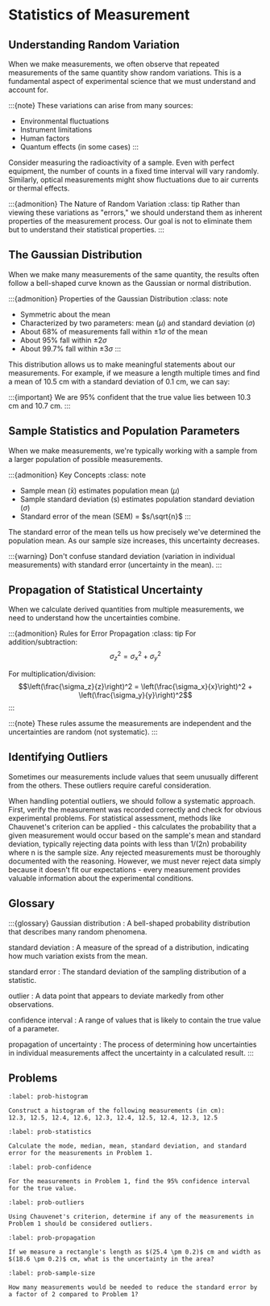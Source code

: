 # Statistics of Measurement

## Understanding Random Variation

When we make measurements, we often observe that repeated measurements of the same quantity show random variations. This is a fundamental aspect of experimental science that we must understand and account for.

:::{note}
These variations can arise from many sources:

- Environmental fluctuations
- Instrument limitations
- Human factors
- Quantum effects (in some cases)
:::

Consider measuring the radioactivity of a sample. Even with perfect equipment, the number of counts in a fixed time interval will vary randomly. Similarly, optical measurements might show fluctuations due to air currents or thermal effects.

:::{admonition} The Nature of Random Variation
:class: tip
Rather than viewing these variations as "errors," we should understand them as inherent properties of the measurement process. Our goal is not to eliminate them but to understand their statistical properties.
:::

## The Gaussian Distribution

When we make many measurements of the same quantity, the results often follow a bell-shaped curve known as the Gaussian or normal distribution.

:::{admonition} Properties of the Gaussian Distribution
:class: note

- Symmetric about the mean
- Characterized by two parameters: mean ($\mu$) and standard deviation ($\sigma$)
- About 68% of measurements fall within $\pm 1 \sigma$ of the mean
- About 95% fall within $\pm 2 \sigma$
- About 99.7% fall within $\pm 3 \sigma$
:::

This distribution allows us to make meaningful statements about our measurements. For example, if we measure a length multiple times and find a mean of 10.5 cm with a standard deviation of 0.1 cm, we can say:

:::{important}
We are 95% confident that the true value lies between 10.3 cm and 10.7 cm.
:::

## Sample Statistics and Population Parameters

When we make measurements, we're typically working with a sample from a larger population of possible measurements.

:::{admonition} Key Concepts
:class: note

- Sample mean (x̄) estimates population mean ($\mu$)
- Sample standard deviation (s) estimates population standard deviation ($\sigma$)
- Standard error of the mean (SEM) = $s/\sqrt{n}$
:::

The standard error of the mean tells us how precisely we've determined the population mean. As our sample size increases, this uncertainty decreases.

:::{warning}
Don't confuse standard deviation (variation in individual measurements) with standard error (uncertainty in the mean).
:::

## Propagation of Statistical Uncertainty

When we calculate derived quantities from multiple measurements, we need to understand how the uncertainties combine.

:::{admonition} Rules for Error Propagation
:class: tip
For addition/subtraction:
$$\sigma_z^2 = \sigma_x^2 + \sigma_y^2$$

For multiplication/division:
$$\left(\frac{\sigma_z}{z}\right)^2 = \left(\frac{\sigma_x}{x}\right)^2 + \left(\frac{\sigma_y}{y}\right)^2$$
:::

:::{note}
These rules assume the measurements are independent and the uncertainties are random (not systematic).
:::

## Identifying Outliers

Sometimes our measurements include values that seem unusually different from the others. These outliers require careful consideration.

When handling potential outliers, we should follow a systematic approach. First, verify the measurement was recorded correctly and check for obvious experimental problems. For statistical assessment, methods like Chauvenet's criterion can be applied - this calculates the probability that a given measurement would occur based on the sample's mean and standard deviation, typically rejecting data points with less than 1/(2n) probability where n is the sample size. Any rejected measurements must be thoroughly documented with the reasoning. However, we must never reject data simply because it doesn't fit our expectations - every measurement provides valuable information about the experimental conditions.

## Glossary

:::{glossary}
Gaussian distribution
: A bell-shaped probability distribution that describes many random phenomena.

standard deviation
: A measure of the spread of a distribution, indicating how much variation exists from the mean.

standard error
: The standard deviation of the sampling distribution of a statistic.

outlier
: A data point that appears to deviate markedly from other observations.

confidence interval
: A range of values that is likely to contain the true value of a parameter.

propagation of uncertainty
: The process of determining how uncertainties in individual measurements affect the uncertainty in a calculated result.
:::

## Problems

```{exercise}
:label: prob-histogram

Construct a histogram of the following measurements (in cm):
12.3, 12.5, 12.4, 12.6, 12.3, 12.4, 12.5, 12.4, 12.3, 12.5
```

```{exercise}
:label: prob-statistics

Calculate the mode, median, mean, standard deviation, and standard error for the measurements in Problem 1.
```

```{exercise}
:label: prob-confidence

For the measurements in Problem 1, find the 95% confidence interval for the true value.
```

```{exercise}
:label: prob-outliers

Using Chauvenet's criterion, determine if any of the measurements in Problem 1 should be considered outliers.
```

```{exercise}
:label: prob-propagation

If we measure a rectangle's length as $(25.4 \pm 0.2)$ cm and width as $(18.6 \pm 0.2)$ cm, what is the uncertainty in the area?
```

```{exercise}
:label: prob-sample-size

How many measurements would be needed to reduce the standard error by a factor of 2 compared to Problem 1?
```
